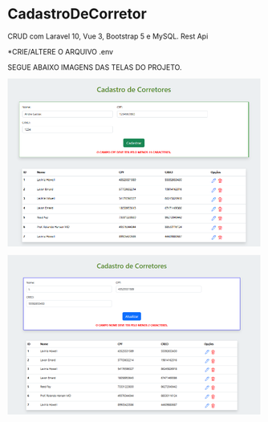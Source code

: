 # CadastroDeCorretor
 
CRUD com Laravel 10, Vue 3, Bootstrap 5 e MySQL. Rest Api

*CRIE/ALTERE O ARQUIVO .env

SEGUE ABAIXO IMAGENS DAS TELAS DO PROJETO.

![alt text](image.png)

![alt text](image-1.png)
